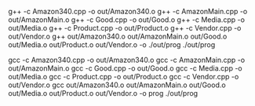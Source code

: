 g++ -c Amazon340.cpp -o out/Amazon340.o
g++ -c AmazonMain.cpp -o out/AmazonMain.o
g++ -c Good.cpp -o out/Good.o
g++ -c Media.cpp -o out/Media.o
g++ -c Product.cpp -o out/Product.o
g++ -c Vendor.cpp -o out/Vendor.o
g++ out/Amazon340.o out/AmazonMain.o out/Good.o out/Media.o out/Product.o out/Vendor.o -o ./out/prog
./out/prog

gcc -c Amazon340.cpp -o out/Amazon340.o
gcc -c AmazonMain.cpp -o out/AmazonMain.o
gcc -c Good.cpp -o out/Good.o
gcc -c Media.cpp -o out/Media.o
gcc -c Product.cpp -o out/Product.o
gcc -c Vendor.cpp -o out/Vendor.o
gcc out/Amazon340.o out/AmazonMain.o out/Good.o out/Media.o out/Product.o out/Vendor.o -o prog
./out/prog
